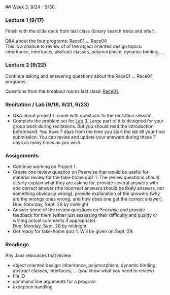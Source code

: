 <div class="week">

<div class="week_heading" markdown="1">
## Week 3, 9/24 - 9/30,
</div>

<div class="column_materials"  markdown="1">

### Lecture 1 (9/17)

Finish with the slide deck from last class (binary search trees and after).

Q&amp;A about the four programs: Race01 ... Race04  <br>
This is a chance to review of of the object oriented design topics: inheritance, interfaces, abstract classes, polymorphism, dynamic binding, ...


### Lecture 2 (9/22)

Continue asking and answering questions about the Race01 ... Race04 programs.

Questions from the breakout rooms last class:
[Race01](Race01), 

### Recitation / Lab (9/18, 9/21, 9/23)

- Q&A about project 1: come with questions to the recitation session
- Complete the problem set for [Lab 3](labs/lab3). Large part of it is designed for your group work during recitations. But you should read the Introduction beforehand.
  You have 7 days from the time you start the lab till your final submission. You can revise and update your answers during those 7 days as many times as you wish.

</div>

<div class="column_assign"  markdown="1">

### Assignments

- Continue working on Project 1.
- Create one review question on Peerwise that would be useful for material review for
    the take-home quiz 1. The review questions should clearly explain what they are asking
    for, provide several answers with one correct answer (the incorrect answers should be
    likely answers, not something obviously wrong), provide explanation of the answers
    (why are the wrongs ones wrong, and how does one get the correct answer). <br>
    Due: Saturday, Sept. 26 by midnight
- Answer some of the review questions on Peerwise and provide feedback for them (either
    just assessing their difficulty and quality or writing actual comments if appropriate). <br>
    Due: Monday, Sept. 28 by midnight
- Get ready for take-home quiz 1. Will be given on Sept. 29.

### Readings

Any Java resources that review
- object oriented design: inheritance, polymorphism, dynamic binding,
abstract classes, interfaces, ... (you know what you need to review)
- file IO
- command line arguments for a program
- exception handling



</div>
</div>
